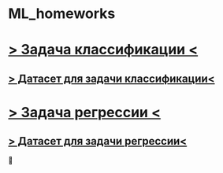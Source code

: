# ML_homeworks
# [> Задача классификации <](class_musicgenres.ipynb)
## [> Датасет для задачи классификации<](https://www.kaggle.com/insiyeah/musicfeatures)
# [> Задача регрессии <](https://www.kaggle.com/martadoglo/pizzaprice/edit)
## [> Датасет для задачи регрессии<](https://www.kaggle.com/alyeasin/predict-pizza-price)
:watermelon:
